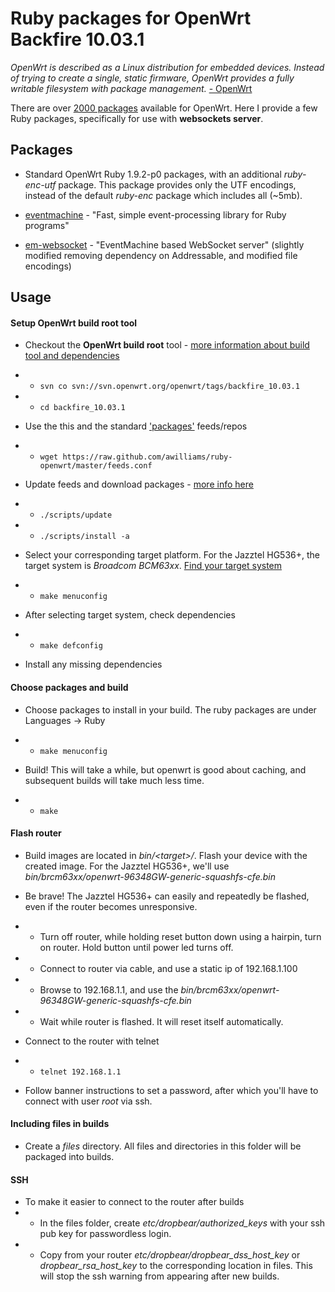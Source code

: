 # Ruby packages for OpenWrt Backfire 10.03.1 #

*OpenWrt is described as a Linux distribution for embedded devices. Instead of trying to create a single, static firmware, OpenWrt provides a fully writable filesystem with package management.* [-  OpenWrt](https://openwrt.org/)

There are over [2000 packages](http://downloads.openwrt.org/backfire/10.03.1/brcm63xx/packages/) available for OpenWrt. Here I provide a few Ruby packages, specifically for use with **websockets server**.

## Packages

 * Standard OpenWrt Ruby 1.9.2-p0 packages, with an additional *ruby-enc-utf* package. This package provides only the UTF encodings, instead of the default *ruby-enc* package which includes all (~5mb).

 * [eventmachine](https://github.com/awilliams/eventmachine) - "Fast, simple event-processing library for Ruby programs"

 * [em-websocket](https://github.com/awilliams/em-websocket) - "EventMachine based WebSocket server" (slightly modified removing dependency on Addressable, and modified file encodings) 

## Usage

#### Setup OpenWrt build root tool

 * Checkout the **OpenWrt build root** tool - [more information about build tool and dependencies](http://wiki.openwrt.org/doc/howto/buildroot.exigence)
 
 * * `svn co svn://svn.openwrt.org/openwrt/tags/backfire_10.03.1`
 * * `cd backfire_10.03.1`

 * Use the this and the standard ['packages'](http://downloads.openwrt.org/backfire/10.03.1/brcm63xx/packages/) feeds/repos
 
 * * `wget https://raw.github.com/awilliams/ruby-openwrt/master/feeds.conf`

 * Update feeds and download packages - [more info here](http://wiki.openwrt.org/doc/howto/build)

 * * `./scripts/update`
 * * `./scripts/install -a`

 * Select your corresponding target platform. For the Jazztel HG536+, the target system is *Broadcom BCM63xx*. [Find your target system](http://wiki.openwrt.org/toh/start)

 * * `make menuconfig`
 
 * After selecting target system, check dependencies
 * * `make defconfig`

 * Install any missing dependencies

#### Choose packages and build

 * Choose packages to install in your build. The ruby packages are under Languages -> Ruby
 * * `make menuconfig`

 * Build! This will take a while, but openwrt is good about caching, and subsequent builds will take much less time.
 * * `make`

#### Flash router

 * Build images are located in *bin/\<target\>/*. Flash your device with the created image. For the Jazztel HG536+, we'll use *bin/brcm63xx/openwrt-96348GW-generic-squashfs-cfe.bin*

 * Be brave! The Jazztel HG536+ can easily and repeatedly be flashed, even if the router becomes unresponsive.
 * * Turn off router, while holding reset button down using a hairpin, turn on router. Hold button until power led turns off.
 * * Connect to router via cable, and use a static ip of 192.168.1.100
 * * Browse to 192.168.1.1, and use the *bin/brcm63xx/openwrt-96348GW-generic-squashfs-cfe.bin*
 * * Wait while router is flashed. It will reset itself automatically.

 * Connect to the router with telnet
 * * `telnet 192.168.1.1`

 * Follow banner instructions to set a password, after which you'll have to connect with user *root* via ssh.

#### Including files in builds

 * Create a *files* directory. All files and directories in this folder will be packaged into builds. 

#### SSH

 * To make it easier to connect to the router after builds
 * * In the files folder, create *etc/dropbear/authorized_keys* with your ssh pub key for passwordless login. 
 * * Copy from your router *etc/dropbear/dropbear_dss_host_key* or *dropbear_rsa_host_key* to the corresponding location in files. This will stop the ssh warning from appearing after new builds.